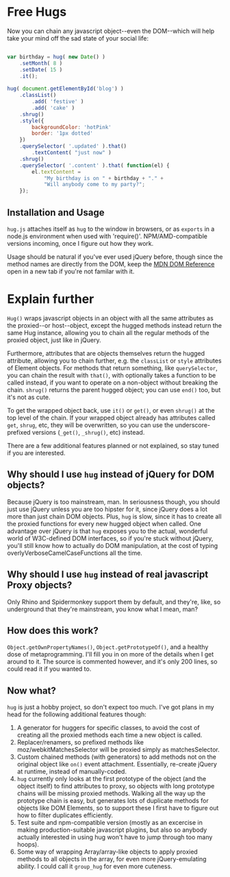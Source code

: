 # Free Hugs

Now you can chain any javascript object--even the DOM--which will help take
your mind off the sad state of your social life:

```javascript

var birthday = hug( new Date() )
    .setMonth( 8 )
    .setDate( 15 )
    .it();
    
hug( document.getElementById('blog') )
	.classList()
		.add( 'festive' )
		.add( 'cake' )
	.shrug()
	.style({
		backgroundColor: 'hotPink'
		border: '1px dotted'
	})
	.querySelector( '.updated' ).that()
		.textContent( "just now" )
	.shrug()
	.querySelector( '.content' ).that( function(el) {
		el.textContent = 
			"My birthday is on " + birthday + "." +
			"Will anybody come to my party?";
	});
```

## Installation and Usage

`hug.js` attaches itself as `hug` to the window in browsers, or as 
`exports` in a node.js environment when used with 'require()'.
NPM/AMD-compatible versions incoming, once I figure out how they work.

Usage should be natural if you've ever used jQuery before, though since
the method names are directly from the DOM, keep the
[MDN DOM Reference](https://developer.mozilla.org/en/DOM) open in a new tab
if you're not familar with it.

# Explain further

`Hug()` wraps javascript objects in an object with all the same attributes
as the proxied--or host--object, except the hugged methods instead return the
same Hug instance, allowing you to chain all the regular methods of the proxied
object, just like in jQuery.

Furthermore, attributes that are objects themselves return the hugged attribute,
allowing you to chain further, e.g. the `classList` or `style` attributes of
Element objects. For methods that return something, like `querySelector`, you
can chain the result with `that()`, with optionally takes a function to be 
called instead, if you want to operate on a non-object without breaking the 
chain. `shrug()` returns the parent hugged object; you can use `end()` too,
but it's not as cute.

To get the wrapped object back, use `it()` or `get()`, or even `shrug()` at the
top level of the chain. If your wrapped object already has attributes called
`get`, `shrug`, etc, they will be overwritten, so you can use the
underscore-prefixed versions (`_get()`, `_shrug()`, etc) instead.

There are a few additional features planned or not explained, so stay tuned if
you are interested.

## Why should I use `hug` instead of jQuery for DOM objects?

Because jQuery is too mainstream, man. In seriousness though, you should just 
use jQuery unless you are too hipster for it, since jQuery does a lot more than
just chain DOM objects. Plus, `hug` is slow, since it has to create all the
proxied functions for every new hugged object when called. One advantage over
jQuery is that `hug` exposes you to the actual, wonderful world of W3C-defined
DOM interfaces, so if you're stuck without jQuery, you'll still know how to 
actually do DOM manipulation, at the cost of typing 
overlyVerboseCamelCaseFunctions all the time.

## Why should I use `hug` instead of real javascript Proxy objects?

Only Rhino and Spidermonkey support them by default, and they're, like, so
underground that they're mainstream, you know what I mean, man?

## How does this work?

`Object.getOwnPropertyNames()`, `Object.getPrototypeOf()`, and a healthy dose
of metaprogramming. I'll fill you in on more of the details when I get around
to it. The source is commented however, and it's only 200 lines, so could
read it if you wanted to.

## Now what?

`hug` is just a hobby project, so don't expect too much. I've got plans in my
head for the following additional features though:

1. A generator for huggers for specific classes, to avoid the cost of
   creating all the proxied methods each time a new object is called.
2. Replacer/renamers, so prefixed methods like moz/webkitMatchesSelector will
   be proxied simply as matchesSelector.
3. Custom chained methods (with generators) to add methods not on the 
   original object like `on()` event attachment. Essentially, re-create
   jQuery at runtime, instead of manually-coded.
4. `hug` currently only looks at the first prototype of the object (and the
   object itself) to find attributes to proxy, so objects with long prototype
   chains will be missing proxied methods. Walking all the way up the prototype
   chain is easy, but generates lots of duplicate methods for objects like
   DOM Elements, so to support these I first have to figure out how to filter
   duplicates efficiently.
5. Test suite and npm-compatible version (mostly as an excercise in making
   production-suitable javascript plugins, but also so anybody actually 
   interested in using hug won't have to jump through too many hoops).
6. Some way of wrapping Array/array-like objects to apply proxied
   methods to all objects in the array, for even more jQuery-emulating ability.
   I could call it `group_hug` for even more cuteness.